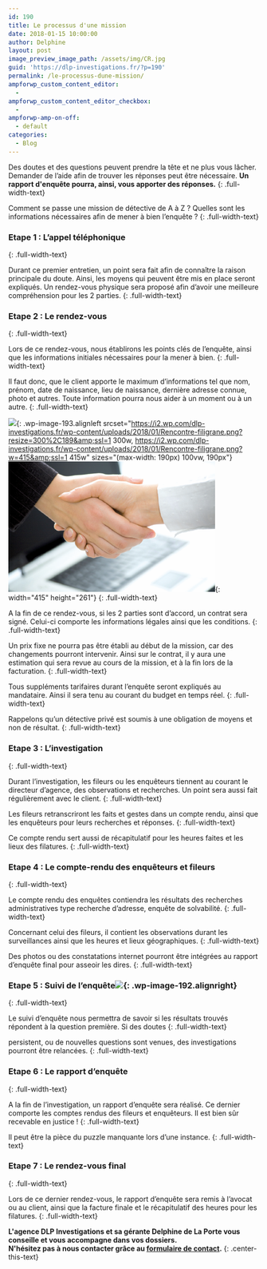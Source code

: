 ```yaml
---
id: 190
title: Le processus d'une mission
date: 2018-01-15 10:00:00
author: Delphine
layout: post
image_preview_image_path: /assets/img/CR.jpg
guid: 'https://dlp-investigations.fr/?p=190'
permalink: /le-processus-dune-mission/
ampforwp_custom_content_editor:
  -
ampforwp_custom_content_editor_checkbox:
  -
ampforwp-amp-on-off:
  - default
categories:
  - Blog
---
```


Des doutes et des questions peuvent prendre la t&ecirc;te et ne plus vous l&acirc;cher. Demander de l’aide afin de trouver les r&eacute;ponses peut &ecirc;tre n&eacute;cessaire. **Un rapport d'enqu&ecirc;te pourra, ainsi, vous apporter des r&eacute;ponses.**
{: .full-width-text}

Comment se passe une mission de d&eacute;tective de A &agrave; Z ? Quelles sont les informations n&eacute;cessaires afin de mener &agrave; bien l’enqu&ecirc;te ?<!--base32-c9gq6t9k68pp6eb7e4v78ebb6rw70w1pcnh3et9mervkgtb2c8v74xtq61vk2w33dtm36tbm75ppawkpddkq8rhjccw7cdtmf1u72dhhetnk4xvb6njpgw9q61u7cv9q6nr70rbpc9r68t3be4w6arhrcdj6udk7env62tb8erv6et3bdnjpux3gdnw64vb561v6pc3q6dkkcu3m6ru7axhkchq7adkgcgrp8rttcxrkcx1tdcv3gbb2c5tpactj-base32-->
{: .full-width-text}

### Etape 1 : L’appel t&eacute;l&eacute;phonique
{: .full-width-text}

Durant ce premier entretien, un point sera fait afin de conna&icirc;tre la raison principale du doute. Ainsi, les moyens qui peuvent &ecirc;tre mis en place seront expliqu&eacute;s. Un rendez-vous physique sera propos&eacute; afin d’avoir une meilleure compr&eacute;hension pour les 2 parties.
{: .full-width-text}

### Etape 2 : Le rendez-vous
{: .full-width-text}

Lors de ce rendez-vous, nous &eacute;tablirons les points cl&eacute;s de l’enqu&ecirc;te, ainsi que les informations initiales n&eacute;cessaires pour la mener &agrave; bien.
{: .full-width-text}

Il faut donc, que le client apporte le maximum d’informations tel que nom, pr&eacute;nom, date de naissance, lieu de naissance, derni&egrave;re adresse connue, photo et autres. Toute information pourra nous aider &agrave; un moment ou &agrave; un autre.
{: .full-width-text}

![](https://i2.wp.com/dlp-investigations.fr/wp-content/uploads/2018/01/Rencontre-filigrane.png?resize=190%2C120&amp;ssl=1){: .wp-image-193.alignleft srcset="https://i2.wp.com/dlp-investigations.fr/wp-content/uploads/2018/01/Rencontre-filigrane.png?resize=300%2C189&amp;ssl=1 300w, https://i2.wp.com/dlp-investigations.fr/wp-content/uploads/2018/01/Rencontre-filigrane.png?w=415&amp;ssl=1 415w" sizes="(max-width: 190px) 100vw, 190px"}![](/uploads/poigner-de-main.png){: width="415" height="261"}
{: .full-width-text}

A la fin de ce rendez-vous, si les 2 parties sont d’accord, un contrat sera sign&eacute;. Celui-ci comporte les informations l&eacute;gales ainsi que les conditions.
{: .full-width-text}

Un prix fixe ne pourra pas &ecirc;tre &eacute;tabli au d&eacute;but de la mission, car des changements pourront intervenir. Ainsi sur le contrat, il y aura une estimation qui sera revue au cours de la mission, et &agrave; la fin lors de la facturation.
{: .full-width-text}

Tous suppl&eacute;ments tarifaires durant l’enqu&ecirc;te seront expliqu&eacute;s au mandataire. Ainsi il sera tenu au courant du budget en temps r&eacute;el.
{: .full-width-text}

Rappelons qu’un d&eacute;tective priv&eacute; est soumis &agrave; une obligation de moyens et non de r&eacute;sultat.
{: .full-width-text}

### Etape 3 : L’investigation
{: .full-width-text}

Durant l’investigation, les fileurs ou les enqu&ecirc;teurs tiennent au courant le directeur d’agence, des observations et recherches. Un point sera aussi fait r&eacute;guli&egrave;rement avec le client.
{: .full-width-text}

Les fileurs retranscriront les faits et gestes dans un compte rendu, ainsi que les enqu&ecirc;teurs pour leurs recherches et r&eacute;ponses.
{: .full-width-text}

Ce compte rendu sert aussi de r&eacute;capitulatif pour les heures faites et les lieux des filatures.
{: .full-width-text}

### Etape 4 : Le compte-rendu des enqu&ecirc;teurs et fileurs
{: .full-width-text}

Le compte rendu des enqu&ecirc;tes contiendra les r&eacute;sultats des recherches administratives type recherche d’adresse, enqu&ecirc;te de solvabilit&eacute;.
{: .full-width-text}

Concernant celui des fileurs, il contient les observations durant les surveillances ainsi que les heures et lieux g&eacute;ographiques.
{: .full-width-text}

Des photos ou des constatations internet pourront &ecirc;tre int&eacute;gr&eacute;es au rapport d’enqu&ecirc;te final pour asseoir les dires.
{: .full-width-text}

### Etape 5 : Suivi de l’enqu&ecirc;te![](https://i0.wp.com/dlp-investigations.fr/wp-content/uploads/2018/01/CR.jpg?resize=173%2C115&amp;ssl=1){: .wp-image-192.alignright}
{: .full-width-text}

Le suivi d’enqu&ecirc;te nous permettra de savoir si les r&eacute;sultats trouv&eacute;s r&eacute;pondent &agrave; la question premi&egrave;re. Si des doutes
{: .full-width-text}

persistent, ou de nouvelles questions sont venues, des investigations pourront &ecirc;tre relanc&eacute;es.
{: .full-width-text}

### Etape 6 : Le rapport d’enqu&ecirc;te
{: .full-width-text}

A la fin de l’investigation, un rapport d’enqu&ecirc;te sera r&eacute;alis&eacute;. Ce dernier comporte les comptes rendus des fileurs et enqu&ecirc;teurs. Il est bien s&ucirc;r recevable en justice \!
{: .full-width-text}

Il peut &ecirc;tre la pi&egrave;ce du puzzle manquante lors d’une instance.
{: .full-width-text}

### Etape 7 : Le rendez-vous final
{: .full-width-text}

Lors de ce dernier rendez-vous, le rapport d’enqu&ecirc;te sera remis &agrave; l’avocat ou au client, ainsi que la facture finale et le r&eacute;capitulatif des heures pour les filatures.
{: .full-width-text}

**L'agence DLP Investigations et sa g&eacute;rante Delphine de La Porte vous conseille et vous accompagne dans vos dossiers.**<br>**N'h&eacute;sitez pas &agrave; nous contacter gr&acirc;ce au&nbsp;[formulaire de contact](https://dlp-investigations.fr/#contact).**
{: .center-this-text}
